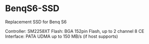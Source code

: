 # BenqS6-SSD

Replacement SSD for Benq S6

Controller: SM2258XT
Flash: BGA 152pin Flash, up to 2 channel 8 CE
Interface: PATA UDMA up to 150 MB/s (if host supports)